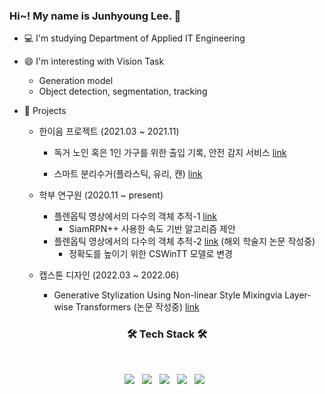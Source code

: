 ### Hi~! My name is Junhyoung Lee. 👋


<!--
**jjuun0/jjuun0** is a ✨ _special_ ✨ repository because its `README.md` (this file) appears on your GitHub profile.

Here are some ideas to get you started:

- 🔭 I’m currently working on ...
- 🌱 I’m currently learning ...
- 👯 I’m looking to collaborate on ...
- 🤔 I’m looking for help with ...
- 💬 Ask me about ...
- 📫 How to reach me: ...
- 😄 Pronouns: ...
- ⚡ Fun fact: ...
-->
- 💻 I'm studying Department of Applied IT Engineering  
- 😄 I'm interesting with Vision Task
  - Generation model
  - Object detection, segmentation, tracking
  
- 🏃 Projects  
  - 한이음 프로젝트 (2021.03 ~ 2021.11)
  
    - 독거 노인 혹은 1인 가구를 위한 출입 기록, 안전 감지 서비스  [link](https://github.com/jjuun0/smart-home)
    
    - 스마트 분리수거(플라스틱, 유리, 캔)  [link](https://github.com/jjuun0/Smart_Recycling)
    
    
  - 학부 연구원  (2020.11 ~ present)
    - 플렌옵틱 영상에서의 다수의 객체 추적-1 [link](https://github.com/jjuun0/object-tracking) 
      - SiamRPN++ 사용한 속도 기반 알고리즘 제안   
    - 플렌옵틱 영상에서의 다수의 객체 추적-2 [link](https://github.com/jjuun0/object-tracking-2) (해외 학술지 논문 작성중) 
      - 정확도를 높이기 위한 CSWinTT 모델로 변경
      
  - 캡스톤 디자인 (2022.03 ~ 2022.06)
    - Generative Stylization Using Non-linear Style Mixingvia Layer-wise Transformers (논문 작성중) [link](https://github.com/jjuun0/Capstone_Design)
    

<h3 align="center"><b>🛠 Tech Stack 🛠</b></h3>
</br>
<p align="center">
<img src="https://img.shields.io/badge/Python-3776AB?style=flat-square&logo=Python&logoColor=white"/></a> &nbsp
<img src="https://img.shields.io/badge/PyTorch-EE4C2C?style=flat-square&logo=PyTorch&logoColor=white"/></a> &nbsp
<img src="https://img.shields.io/badge/TensorFlow-FF6F00?style=flat-square&logo=TensorFlow&logoColor=white"/></a> &nbsp
<img src="https://img.shields.io/badge/Java-007396?style=flat-square&logo=Python&logoColor=white"/></a> &nbsp
<!-- <img src="https://img.shields.io/badge/Android-3DDC84?style=flat-square&logo=Android&logoColor=white"/></a> &nbsp -->
<img src="https://img.shields.io/badge/AWS-232F3E?style=flat-square&logo=Amazon%20AWS&logoColor=white"/></a> &nbsp 


